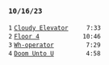 ### `10/16/23`
`1` [`Cloudy Elevator`](cloudy-elevator.mp3)     `7:33`  
`2` [`Floor 4`](floor-4.mp3)          `10:46`  
`3` [`Wh-operator`](wh-operator.mp3)       `7:29`  
`4` [`Doom Unto U`](doom-unto-u.mp3)       `4:58`
